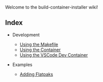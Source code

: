 Welcome to the build-container-installer wiki!

## Index

- Development
  - [Using the Makefile](development/makefile.md)
  - [Using the Container](development/container.md)
  - [Using the VSCode Dev Container](development/vscode.md)

- Examples
  - [Adding Flatpaks](examples/adding-flatpaks.md)
